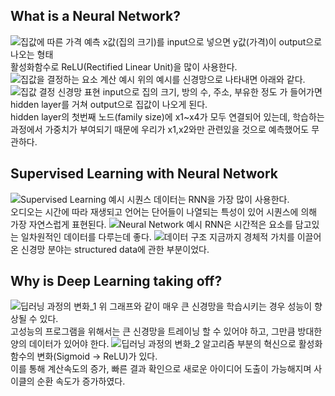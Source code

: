 ## What is a Neural Network?
![집값에 따른 가격 예측](https://user-images.githubusercontent.com/39797969/73122304-9f7c0100-3fc6-11ea-9acf-ce1cd21620db.PNG)
x값(집의 크기)를 input으로 넣으면 y값(가격)이 output으로 나오는 형태  
활성화함수로 ReLU(Rectified Linear Unit)을 많이 사용한다.
![집값을 결정하는 요소 계산 예시](https://user-images.githubusercontent.com/39797969/73122299-8f642180-3fc6-11ea-8f3f-37be257f877e.PNG)
위의 예시를 신경망으로 나타내면 아래와 같다.
![집값 결정 신경망 표현](https://user-images.githubusercontent.com/39797969/73122314-b6225800-3fc6-11ea-8646-8f8f9cc31e1a.PNG)
input으로 집의 크기, 방의 수, 주소, 부유한 정도 가 들어가면 hidden layer를 거쳐 output으로 집값이 나오게 된다.  
hidden layer의 첫번째 노드(family size)에 x1~x4가 모두 연결되어 있는데, 학습하는 과정에서 가중치가 부여되기 때문에 우리가 x1,x2와만 관련있을 것으로 예측했어도 무관하다.
## Supervised Learning with Neural Network
![Supervised Learning 예시](https://user-images.githubusercontent.com/39797969/73122320-c0dced00-3fc6-11ea-827e-208d75e2ac32.PNG)
시퀀스 데이터는 RNN을 가장 많이 사용한다.  
오디오는 시간에 따라 재생되고 언어는 단어들이 나열되는 특성이 있어 시퀀스에 의해 가장 자연스럽게 표현된다.
![Neural Network 예시](https://user-images.githubusercontent.com/39797969/73122328-ce927280-3fc6-11ea-8afd-ba7510e467ad.PNG)
RNN은 시간적은 요소를 담고있는 일차원적인 데이터를 다루는데 좋다.
![데이터 구조](https://user-images.githubusercontent.com/39797969/73122336-d94d0780-3fc6-11ea-9cc6-13e456943a16.PNG)
지금까지 경체적 가치를 이끌어 온 신경망 분야는 structured data에 관한 부분이었다.
## Why is Deep Learning taking off?
![딥러닝 과정의 변화_1](https://user-images.githubusercontent.com/39797969/73122337-e5d16000-3fc6-11ea-8db6-95c1f9f3a1d8.PNG)
위 그래프와 같이 매우 큰 신경망을 학습시키는 경우 성능이 향상될 수 있다.  
고성능의 프로그램을 위해서는 큰 신경망을 트레이닝 할 수 있어야 하고, 그만큼 방대한 양의 데이터가 있어야 한다.
![딥러닝 과정의 변화_2](https://user-images.githubusercontent.com/39797969/73122341-eff35e80-3fc6-11ea-82b4-00fcbb49f759.PNG)
알고리즘 부분의 혁신으로 활성화함수의 변화(Sigmoid -> ReLU)가 있다.  
이를 통해 계산속도의 증가, 빠른 결과 확인으로 새로운 아이디어 도출이 가능해지며 사이클의 순환 속도가 증가하였다.